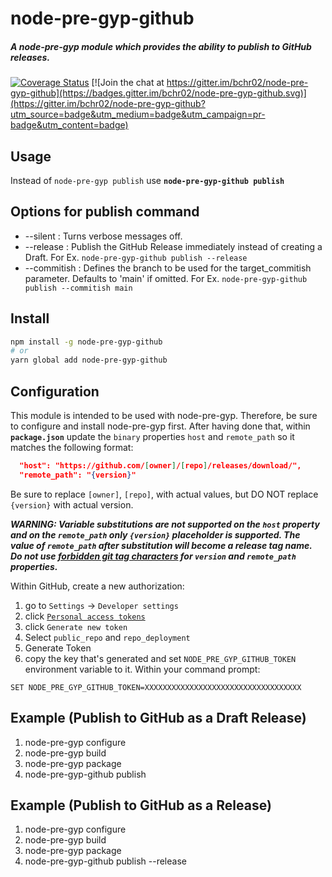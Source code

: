 # node-pre-gyp-github

##### A node-pre-gyp module which provides the ability to publish to GitHub releases.

[![Coverage Status](https://coveralls.io/repos/github/bchr02/node-pre-gyp-github/badge.svg?branch=master)](https://coveralls.io/github/bchr02/node-pre-gyp-github?branch=master)
[![Join the chat at https://gitter.im/bchr02/node-pre-gyp-github](https://badges.gitter.im/bchr02/node-pre-gyp-github.svg)](https://gitter.im/bchr02/node-pre-gyp-github?utm_source=badge&utm_medium=badge&utm_campaign=pr-badge&utm_content=badge)

## Usage

Instead of ```node-pre-gyp publish``` use **```node-pre-gyp-github publish```**

## Options for publish command

* --silent : Turns verbose messages off.
* --release : Publish the GitHub Release immediately instead of creating a Draft.
  For Ex. ```node-pre-gyp-github publish --release```
* --commitish : Defines the branch to be used for the target_commitish parameter. Defaults to 'main' if omitted.
  For Ex. ```node-pre-gyp-github publish --commitish main ```



## Install

```bash
npm install -g node-pre-gyp-github
# or
yarn global add node-pre-gyp-github

```

## Configuration

This module is intended to be used with node-pre-gyp. Therefore, be sure to configure and install node-pre-gyp first. After having done that, within **```package.json```** update the ```binary``` properties ```host``` and ```remote_path``` so it matches the following format:

```json
  "host": "https://github.com/[owner]/[repo]/releases/download/",
  "remote_path": "{version}"
```

Be sure to replace ```[owner]```, ```[repo]```, with actual values,
but DO NOT replace ```{version}``` with actual version.

***WARNING: Variable substitutions are not supported on the ```host``` property and on the ```remote_path``` only ```{version}``` placeholder is supported. The value of ```remote_path``` after substitution will become a release tag name. Do not use [forbidden git tag characters](https://git-scm.com/docs/git-check-ref-format) for ```version``` and ```remote_path``` properties.***

Within GitHub, create a new authorization:

1. go to `Settings` -> `Developer settings`
2. click [`Personal access tokens`](https://github.com/settings/tokens)
3. click `Generate new token`
4. Select `public_repo` and `repo_deployment`
5. Generate Token
6. copy the key that's generated and set `NODE_PRE_GYP_GITHUB_TOKEN` environment variable to it. Within your command prompt:

```
SET NODE_PRE_GYP_GITHUB_TOKEN=XXXXXXXXXXXXXXXXXXXXXXXXXXXXXXXXXXX
```

## Example (Publish to GitHub as a Draft Release)

1. node-pre-gyp configure
2. node-pre-gyp build
3. node-pre-gyp package
4. node-pre-gyp-github publish

## Example (Publish to GitHub as a Release)

1. node-pre-gyp configure
2. node-pre-gyp build
3. node-pre-gyp package
4. node-pre-gyp-github publish --release
